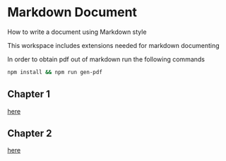 # Markdown Document

How to write a document using Markdown style

This workspace includes extensions needed for markdown documenting

In order to obtain pdf out of markdown run the following commands

```sh
npm install && npm run gen-pdf
```

## Chapter 1

[here](src/chapter1/README.md)

## Chapter 2

[here](src/chapter2/README.md)

